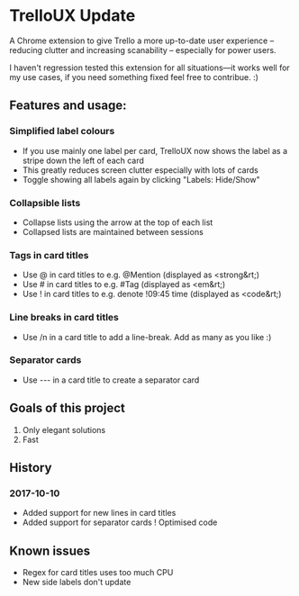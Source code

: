 # TrelloUX Update

A Chrome extension to give Trello a more up-to-date user experience – reducing clutter and increasing scanability – especially for power users.

I haven't regression tested this extension for all situations—it works well for my use cases, if you need something fixed feel free to contribue. :) 

## Features and usage:

### Simplified label colours
- If you use mainly one label per card, TrelloUX now shows the label as a stripe down the left of each card
- This greatly reduces screen clutter especially with lots of cards
- Toggle showing all labels again by clicking "Labels: Hide/Show"

### Collapsible lists
- Collapse lists using the arrow at the top of each list
- Collapsed lists are maintained between sessions

### Tags in card titles
- Use @ in card titles to e.g. @Mention (displayed as &lt;strong&rt;)
- Use # in card titles to e.g. #Tag (displayed as &lt;em&rt;)
- Use ! in card titles to e.g. denote !09:45 time (displayed as &lt;code&rt;)

### Line breaks in card titles
- Use /n in a card title to add a line-break. Add as many as you like :)

### Separator cards
- Use --- in a card title to create a separator card

## Goals of this project
1. Only elegant solutions
2. Fast

## History

### 2017-10-10
+ Added support for new lines in card titles
+ Added support for separator cards
! Optimised code

## Known issues
- Regex for card titles uses too much CPU
- New side labels don't update
